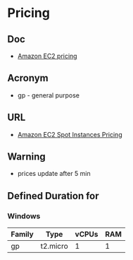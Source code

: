 # Pricing

## Doc
* [Amazon EC2 pricing](https://aws.amazon.com/ec2/pricing/)

## Acronym
* gp - general purpose

## URL
* [Amazon EC2 Spot Instances Pricing](https://aws.amazon.com/ec2/spot/pricing/)

## Warning
* prices update after 5 min

## Defined Duration for
### Windows 
| Family   |      Type     | vCPUs |  RAM |
|----------|---------------|-------|------|
|   gp     |  t2.micro     |   1   |  1   |

    
